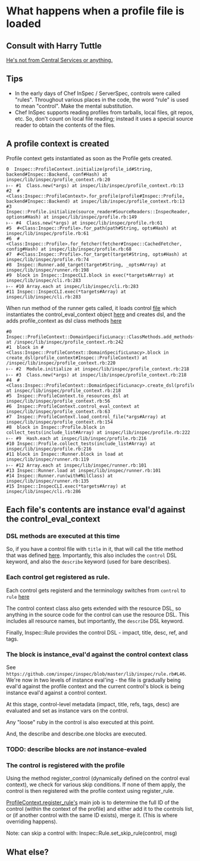 # What happens when a profile file is loaded

## Consult with Harry Tuttle

[He's not from Central Services or anything.](https://youtu.be/VRfoIyx8KfU?t=2m41s)

## Tips

* In the early days of Chef InSpec / ServerSpec, controls were called "rules".  Throughout various places in the code, the word "rule" is used to mean "control".  Make the mental substitution.
* Chef InSpec supports reading profiles from tarballs, local files, git repos, etc.  So, don't count on local file reading; instead it uses a special source reader to obtain the contents of the files.

## A profile context is created

Profile context gets instantiated as soon as the Profile gets created.

    0  Inspec::ProfileContext.initialize(profile_id#String, backend#Inspec::Backend, conf#Hash) at inspec/lib/inspec/profile_context.rb:20
    ͱ-- #1  Class.new(*args) at inspec/lib/inspec/profile_context.rb:13
    #2  #<Class:Inspec::ProfileContext>.for_profile(profile#Inspec::Profile, backend#Inspec::Backend) at inspec/lib/inspec/profile_context.rb:13
    #3  Inspec::Profile.initialize(source_reader#SourceReaders::InspecReader, options#Hash) at inspec/lib/inspec/profile.rb:149
    ͱ-- #4  Class.new(*args) at inspec/lib/inspec/profile.rb:61
    #5  #<Class:Inspec::Profile>.for_path(path#String, opts#Hash) at inspec/lib/inspec/profile.rb:61
    #6  #<Class:Inspec::Profile>.for_fetcher(fetcher#Inspec::CachedFetcher, config#Hash) at inspec/lib/inspec/profile.rb:68
    #7  #<Class:Inspec::Profile>.for_target(target#String, opts#Hash) at inspec/lib/inspec/profile.rb:74
    #8  Inspec::Runner.add_target(target#String, _opts#Array) at inspec/lib/inspec/runner.rb:198
    #9  block in Inspec::InspecCLI.block in exec(*targets#Array) at inspec/lib/inspec/cli.rb:283
    ͱ-- #10 Array.each at inspec/lib/inspec/cli.rb:283
    #11 Inspec::InspecCLI.exec(*targets#Array) at inspec/lib/inspec/cli.rb:283


When run method of the runner gets called, it loads control [file](https://github.com/inspec/inspec/blob/master/lib/inspec/profile_context.rb#L151) which instantiates the control_eval_context object [here](https://github.com/inspec/inspec/blob/master/lib/inspec/profile_context.rb#L61) and creates dsl, and the adds profile_context as dsl class methods [here](https://github.com/inspec/inspec/blob/master/lib/inspec/profile_context.rb#L243)

    #0  Inspec::ProfileContext::DomainSpecificLunacy::ClassMethods.add_methods(profile_context#Inspec::ProfileContext) at /inspec/lib/inspec/profile_context.rb:242
    #1  block in #<Class:Inspec::ProfileContext::DomainSpecificLunacy>.block in create_dsl(profile_context#Inspec::ProfileContext) at /inspec/lib/inspec/profile_context.rb:220
    ͱ-- #2  Module.initialize at inspec/lib/inspec/profile_context.rb:218
    ͱ-- #3  Class.new(*args) at inspec/lib/inspec/profile_context.rb:218
    #4  #<Class:Inspec::ProfileContext::DomainSpecificLunacy>.create_dsl(profile_context#Inspec::ProfileContext) at inspec/lib/inspec/profile_context.rb:218
    #5  Inspec::ProfileContext.to_resources_dsl at inspec/lib/inspec/profile_context.rb:56
    #6  Inspec::ProfileContext.control_eval_context at inspec/lib/inspec/profile_context.rb:63
    #7  Inspec::ProfileContext.load_control_file(*args#Array) at inspec/lib/inspec/profile_context.rb:154
    #8  block in Inspec::Profile.block in collect_tests(include_list#Array) at inspec/lib/inspec/profile.rb:222
    ͱ-- #9  Hash.each at inspec/lib/inspec/profile.rb:216
    #10 Inspec::Profile.collect_tests(include_list#Array) at inspec/lib/inspec/profile.rb:216
    #11 block in Inspec::Runner.block in load at inspec/lib/inspec/runner.rb:119
    ͱ-- #12 Array.each at inspec/lib/inspec/runner.rb:101
    #13 Inspec::Runner.load at inspec/lib/inspec/runner.rb:101
    #14 Inspec::Runner.run(with#NilClass) at inspec/lib/inspec/runner.rb:135
    #15 Inspec::InspecCLI.exec(*targets#Array) at inspec/lib/inspec/cli.rb:286

## Each file's contents are instance eval'd against the control_eval_context

### DSL methods are executed at this time

So, if you have a control file with `title` in it, that will call the title method that was defined [here](https://github.com/inspec/inspec/blob/master/lib/inspec/control_eval_context.rb#L46).  Importantly, this also includes the `control` DSL keyword, and also the `describe` keyword (used for bare describes).

### Each control get registered as rule.

Each control gets registerd and the terminology switches from `control` to `rule` [here](https://github.com/inspec/inspec/blob/master/lib/inspec/control_eval_context.rb#L57)

The control context class also gets extended with the resource DSL, so anything in the source code for the control can use the resource DSL.  This includes all resource names, but importantly, the `describe` DSL keyword.

Finally, Inspec::Rule provides the control DSL - impact, title, desc, ref, and tags.

### The block is instance_eval'd against the control context class

See `https://github.com/inspec/inspec/blob/master/lib/inspec/rule.rb#L46`.  We're now in two levels of instance eval'ing - the file is gradually being eval'd against the profile context and the current control's block is being instance eval'd against a control context.

At this stage, control-level metadata (impact, title, refs, tags, desc) are evaluated and set as instance vars on the control.

Any "loose" ruby in the control is also executed at this point.

And, the describe and describe.one blocks are executed.

### TODO: describe blocks are *not* instance-evaled

### The control is registered with the profile

Using the method register_control (dynamically defined on the control eval context), we check for various skip conditions.  If none of them apply, the control is then registered with the profile context using register_rule.

[ProfileContext.register_rule's](https://github.com/inspec/inspec/blob/master/lib/inspec/profile_context.rb#L183) main job is to determine the full ID of the control (within the context of the profile) and either add it to the controls list, or (if another control with the same ID exists), merge it.  (This is where overriding happens).

Note: can skip a control with:
Inspec::Rule.set_skip_rule(control, msg)

## What else?
